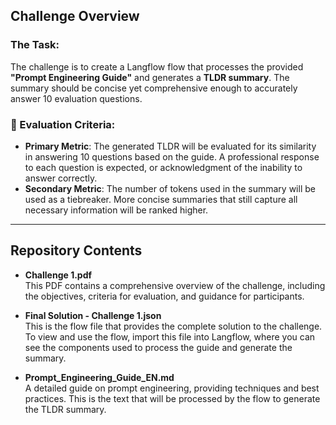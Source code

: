 ## Challenge Overview

### The Task:
The challenge is to create a Langflow flow that processes the provided **"Prompt Engineering Guide"** and generates a **TLDR summary**. The summary should be concise yet comprehensive enough to accurately answer 10 evaluation questions.

### 🎯 Evaluation Criteria:
- **Primary Metric**: The generated TLDR will be evaluated for its similarity in answering 10 questions based on the guide. A professional response to each question is expected, or acknowledgment of the inability to answer correctly.
- **Secondary Metric**: The number of tokens used in the summary will be used as a tiebreaker. More concise summaries that still capture all necessary information will be ranked higher.

---

## Repository Contents

- **Challenge 1.pdf**  
  This PDF contains a comprehensive overview of the challenge, including the objectives, criteria for evaluation, and guidance for participants.

- **Final Solution - Challenge 1.json**  
  This is the flow file that provides the complete solution to the challenge. To view and use the flow, import this file into Langflow, where you can see the components used to process the guide and generate the summary.

- **Prompt_Engineering_Guide_EN.md**  
A detailed guide on prompt engineering, providing techniques and best practices. This is the text that will be processed by the flow to generate the TLDR summary.
